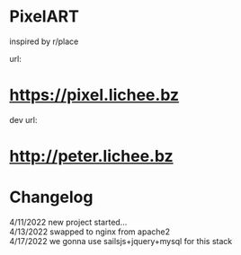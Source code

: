 # PixelART
 inspired by r/place
 



url:
# https://pixel.lichee.bz

dev url:
# http://peter.lichee.bz

# Changelog

4/11/2022 new project started...
<br>
4/13/2022 swapped to nginx from apache2
<br>
4/17/2022 we gonna use sailsjs+jquery+mysql for this stack
